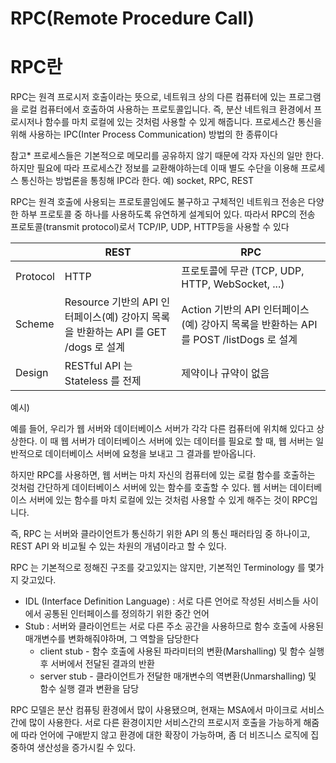 # RPC(Remote Procedure Call)

# RPC란

RPC는 원격 프로시저 호출이라는 뜻으로, 네트워크 상의 다른 컴퓨터에 있는 프로그램을 로컬 컴퓨터에서 호출하여 사용하는 프로토콜입니다. 즉, 분산 네트워크 환경에서 프로시저나 함수를 마치 로컬에 있는 것처럼 사용할 수 있게 해줍니다. 프로세스간 통신을 위해 사용하는 IPC(Inter Process Communication) 방법의 한 종류이다

참고* 프로세스들은 기본적으로 메모리를 공유하지 않기 때문에 각자 자신의 일만 한다. 하지만 필요에 따라 프로세스간 정보를 교환해야하는데 이때 별도 수단을 이용해 프로세스 통신하는 방법론을 통칭해 IPC라 한다. 
예) socket, RPC, REST

RPC는 원격 호출에 사용되는 프로토콜임에도 불구하고 구체적인 네트워크 전송은 다양한 하부 프로토콜 중 하나를 사용하도록 유연하게 설계되어 있다. 따라서 RPC의 전송 프로토콜(transmit protocol)로서 TCP/IP, UDP, HTTP등을 사용할 수 있다

|  | REST | RPC |
| --- | --- | --- |
| Protocol | HTTP | 프로토콜에 무관 (TCP, UDP, HTTP, WebSocket, ...) |
| Scheme | Resource 기반의 API 인터페이스(예) 강아지 목록을 반환하는 API 를 GET /dogs 로 설계 | Action 기반의 API 인터페이스(예) 강아지 목록을 반환하는 API 를 POST /listDogs 로 설계 |
| Design | RESTful API 는 Stateless 를 전제 | 제약이나 규약이 없음 |

예시)

예를 들어, 우리가 웹 서버와 데이터베이스 서버가 각각 다른 컴퓨터에 위치해 있다고 상상한다. 이 때 웹 서버가 데이터베이스 서버에 있는 데이터를 필요로 할 때, 웹 서버는 일반적으로 데이터베이스 서버에 요청을 보내고 그 결과를 받아옵니다. 

하지만 RPC를 사용하면, 웹 서버는 마치 자신의 컴퓨터에 있는 로컬 함수를 호출하는 것처럼 간단하게 데이터베이스 서버에 있는 함수를 호출할 수 있다.  웹 서버는 데이터베이스 서버에 있는 함수를 마치 로컬에 있는 것처럼 사용할 수 있게 해주는 것이 RPC입니다.

즉, RPC 는 서버와 클라이언트가 통신하기 위한 API 의 통신 패러타임 중 하나이고, REST API 와 비교될 수 있는 차원의 개념이라고 할 수 있다.

RPC 는 기본적으로 정해진 구조를 갖고있지는 않지만, 기본적인 Terminology 를 몇가지 갖고있다.

- IDL (Interface Definition Language) : 서로 다른 언어로 작성된 서비스들 사이에서 공통된 인터페이스를 정의하기 위한 중간 언어
- Stub : 서버와 클라이언트는 서로 다른 주소 공간을 사용하므로 함수 호출에 사용된 매개변수를 변화해줘야하며, 그 역할을 담당한다
    - client stub - 함수 호출에 사용된 파라미터의 변환(Marshalling) 및 함수 실행 후 서버에서 전달된 결과의 반환
    - server stub - 클라이언트가 전달한 매개변수의 역변환(Unmarshalling) 및 함수 실행 결과 변환을 담당
    

RPC 모델은 분산 컴퓨팅 환경에서 많이 사용됐으며, 현재는 MSA에서 마이크로 서비스 간에 많이 사용한다. 서로 다른 환경이지만 서비스간의 프로시저 호출을 가능하게 해줌에 따라 언어에 구애받지 않고 환경에 대한 확장이 가능하며, 좀 더 비즈니스 로직에 집중하여 생산성을 증가시킬 수 있다.